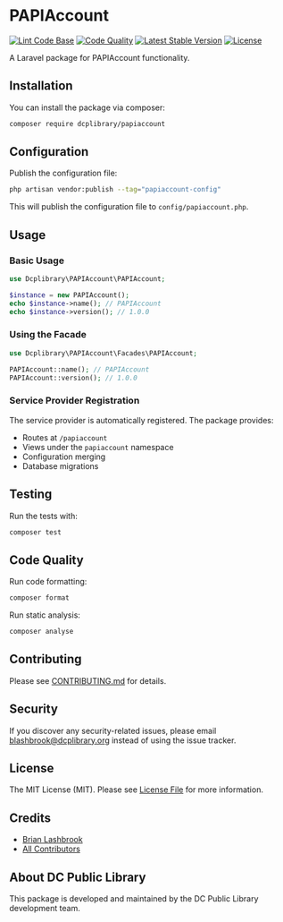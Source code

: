# PAPIAccount

[![Lint Code Base](https://github.com/dcplibrary/papiaccount/actions/workflows/super-linter.yml/badge.svg)](https://github.com/dcplibrary/papiaccount/actions/workflows/super-linter.yml)
[![Code Quality](https://github.com/dcplibrary/papiaccount/actions/workflows/code-quality.yml/badge.svg)](https://github.com/dcplibrary/papiaccount/actions/workflows/code-quality.yml)
[![Latest Stable Version](https://poser.pugx.org/dcplibrary/papiaccount/v/stable)](https://packagist.org/packages/dcplibrary/papiaccount)
[![License](https://poser.pugx.org/dcplibrary/papiaccount/license)](https://packagist.org/packages/dcplibrary/papiaccount)

A Laravel package for PAPIAccount functionality.

## Installation

You can install the package via composer:

```bash
composer require dcplibrary/papiaccount
```

## Configuration

Publish the configuration file:

```bash
php artisan vendor:publish --tag="papiaccount-config"
```

This will publish the configuration file to `config/papiaccount.php`.

## Usage

### Basic Usage

```php
use Dcplibrary\PAPIAccount\PAPIAccount;

$instance = new PAPIAccount();
echo $instance->name(); // PAPIAccount
echo $instance->version(); // 1.0.0
```

### Using the Facade

```php
use Dcplibrary\PAPIAccount\Facades\PAPIAccount;

PAPIAccount::name(); // PAPIAccount
PAPIAccount::version(); // 1.0.0
```

### Service Provider Registration

The service provider is automatically registered. The package provides:

- Routes at `/papiaccount`
- Views under the `papiaccount` namespace
- Configuration merging
- Database migrations

## Testing

Run the tests with:

```bash
composer test
```

## Code Quality

Run code formatting:

```bash
composer format
```

Run static analysis:

```bash
composer analyse
```

## Contributing

Please see [CONTRIBUTING.md](CONTRIBUTING.md) for details.

## Security

If you discover any security-related issues, please email blashbrook@dcplibrary.org instead of using the issue tracker.

## License

The MIT License (MIT). Please see [License File](LICENSE.md) for more information.

## Credits

- [Brian Lashbrook](https://github.com/blashbrook)
- [All Contributors](../../contributors)

## About DC Public Library

This package is developed and maintained by the DC Public Library development team.
